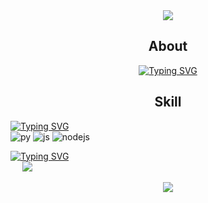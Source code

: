 <div align="center">
  <img src="https://capsule-render.vercel.app/api?type=waving&height=265&color=0:aa4b6b,50:6b6b83,100:3b8d99&text=A%20L%20K%20A%20L%20I%20T%20O%20P&fontSize=45&fontColor=ffffff&fontAlignY=35&animation=fadeIn">
</div>

<div align="center">
  <h2>About</h2>
  
  [![Typing SVG](https://readme-typing-svg.demolab.com?size=20&font=DM+Sans&pause=1000&color=000000&center=true&repeat=false&random=true&width=961&height=45&lines=Freshmen+in+university+(21-year-old+in+Korean+age))](https://git.io/typing-svg)
</div>

<div align="center">
  <h2>Skill</h2>
</div>

[![Typing SVG](https://readme-typing-svg.demolab.com?size=25&font=DM+Sans&repeat=false&pause=1000&vCenter=true&color=000000&random=false&width=435&height=25&lines=Languages)](https://git.io/typing-svg)
<br/>
![py](https://img.shields.io/badge/Python-3776AB?style=for-the-badge&logo=python&logoColor=white)
![js](https://img.shields.io/badge/JavaScript-F7DF1E?style=for-the-badge&logo=JavaScript&logoColor=white)
![nodejs](https://img.shields.io/badge/Node.js-43853D?style=for-the-badge&logo=node.js&logoColor=white)

[![Typing SVG](https://readme-typing-svg.demolab.com?size=25&font=DM+Sans&repeat=false&color=000000&vCenter=true&random=false&width=435&height=25&lines=PS)](https://git.io/typing-svg)
<br/>
<img src="https://github.com/alkalitop/alkalitop/assets/47966951/c81d9a71-bdef-406d-8b6b-250c013ac651" width="15">
<img src="https://readme-typing-svg.demolab.com?size=15&font=DM+Sans&repeat=false&color=000000&vCenter=true&random=false&width=435&height=20&lines=solved.ac%20Platinum%20III">

<div align="center">
  <img src="https://capsule-render.vercel.app/api?type=waving&height=100&color=0:3b8d99,50:6b6b83,100:aa4b6b&section=footer">
</div>
